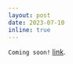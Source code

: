 ```yaml
---
layout: post
date: 2023-07-10
inline: true
---
```

`Coming soon!` <a href="https://cheeunhong.github.io/">link</a>.

